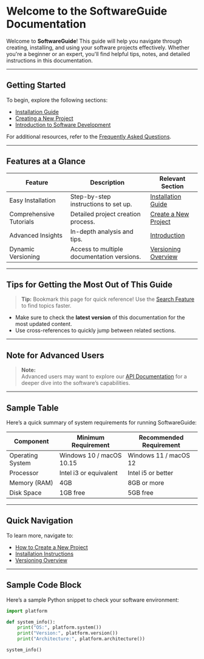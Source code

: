 # Welcome to the SoftwareGuide Documentation

Welcome to **SoftwareGuide**! This guide will help you navigate through creating, installing, and using your software projects effectively. Whether you're a beginner or an expert, you'll find helpful tips, notes, and detailed instructions in this documentation.

---

## Getting Started

To begin, explore the following sections:

- [Installation Guide](installation.md)  
- [Creating a New Project](create-project.md)  
- [Introduction to Software Development](introduction.md)  

For additional resources, refer to the [Frequently Asked Questions](faq.md).

---

## Features at a Glance

| **Feature**            | **Description**                       | **Relevant Section**          |
|-------------------------|---------------------------------------|--------------------------------|
| Easy Installation       | Step-by-step instructions to set up. | [Installation Guide](installation.md) |
| Comprehensive Tutorials | Detailed project creation process.   | [Create a New Project](create-project.md) |
| Advanced Insights       | In-depth analysis and tips.          | [Introduction](introduction.md) |
| Dynamic Versioning      | Access to multiple documentation versions. | [Versioning Overview](versions.md) |

---

## Tips for Getting the Most Out of This Guide

> **Tip:** Bookmark this page for quick reference! Use the [Search Feature](search.md) to find topics faster.  

- Make sure to check the **latest version** of this documentation for the most updated content.  
- Use cross-references to quickly jump between related sections.

---

## Note for Advanced Users

> **Note:**  
> Advanced users may want to explore our [API Documentation](api-reference.md) for a deeper dive into the software’s capabilities.  

---

## Sample Table

Here’s a quick summary of system requirements for running SoftwareGuide:

| **Component**       | **Minimum Requirement**     | **Recommended Requirement** |
|----------------------|-----------------------------|-----------------------------|
| Operating System     | Windows 10 / macOS 10.15   | Windows 11 / macOS 12       |
| Processor            | Intel i3 or equivalent     | Intel i5 or better          |
| Memory (RAM)         | 4GB                        | 8GB or more                 |
| Disk Space           | 1GB free                   | 5GB free                    |

---

## Quick Navigation

To learn more, navigate to:  

- [How to Create a New Project](create-project.md#project-setup)  
- [Installation Instructions](installation.md#steps)  
- [Versioning Overview](versions.md#latest)  

---

## Sample Code Block

Here’s a sample Python snippet to check your software environment:  

```python
import platform

def system_info():
    print("OS:", platform.system())
    print("Version:", platform.version())
    print("Architecture:", platform.architecture())

system_info()


